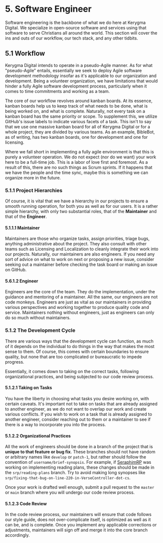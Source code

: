 # 5. Software Engineer

Software engineering is the backbone of what we do here at Kerygma Digital. We specialize in open-source software and services using that software to serve Christians all around the world. This section will cover the ins and outs of our workflow, our tech stack, and any other tidbits.

## 5.1 Workflow

Kerygma Digital intends to operate in a pseudo-Agile manner. As for what "pseudo-Agile" entails, essentially we seek to deploy Agile software development methodology insofar as it's applicable to our organization and development. Being a volunteer organization, we have limitations that would hinder a fully Agile software development process, particularly when it comes to time commitments and working as a team.

The core of our workflow revolves around kanban boards. At its essence, kanban boards help us to keep track of what needs to be done, what is being worked on, and what is complete. Naturally, not every task on a kanban board has the same priority or scope. To supplement this, we utilize GitHub's issue labels to indicate various facets of a task. This isn't to say that we use one massive kanban board for all of Kerygma Digital or for a whole project, they are divided by various teams. As an example, BibleBot, as of writing, has two kanban boards, one for development and one for licensing.

Where we fall short in implementing a fully agile environment is that this is purely a volunteer operation. We do not expect (nor do we want) your work here to be a full-time job. This is a labor of love first and foremost. As a result of this, there are no such things as Scrum sprints. If it happens that we have the people and the time sync, maybe this is something we can organize more in the future.

### 5.1.1 Project Hierarchies

Of course, it is vital that we have a hierarchy in our projects to ensure a smooth running operation, for both you as well as for our users. It is a rather simple hierarchy, with only two substantial roles, that of the **Maintainer** and that of the **Engineer**.

#### 5.1.1.1 Maintainer

Maintainers are those who organize tasks, assign priorities, triage bugs, anything administrative about the project. They also consult with other teams such as Licensing and Localization to cleanly integrate their work into our projects. Naturally, our maintainers are also engineers. If you need any sort of advice on what to work on next or proposing a new issue, consider seeking out a maintainer before checking the task board or making an issue on GitHub.

#### 5.6.1.2 Engineer

Engineers are the core of the team. They do the implementation, under the guidance and mentoring of a maintainer. All the same, our engineers are not code monkeys. Engineers are just as vital as our maintainers in providing various perspectives and working together to produce quality code and service. Maintainers nothing without engineers, just as engineers can only do so much without maintainers.

### 5.1.2 The Development Cycle

There are various ways that the development cycle can function, as much of it depends on the individual to do things in the way that makes the most sense to them. Of course, this comes with certain boundaries to ensure quality, but none that are too complicated or bureaucratic to impede progress.

Essentially, it comes down to taking on the correct tasks, following organizational practices, and being subjected to our code review process.

#### 5.1.2.1 Taking on Tasks

You have the liberty in choosing what tasks you desire working on, with certain caveats. It's important not to take on tasks that are already assigned to another engineer, as we do not want to overlap our work and create various conflicts. If you wish to work on a task that is already assigned to another engineer, consider reaching out to them or a maintainer to see if there is a way to incorporate you into the process.

#### 5.1.2.2 Organizational Practices

All the work of engineers should be done in a branch of the project that is **unique to that feature or bug fix**. These branches should not have random or arbitrary names like `develop` or `patch-1`, but rather should follow the convention of `username/brief-synopsis`. For example, if [SeraphimRP](https://github.com/SeraphimRP) was working on implementing reading plans, these changes should be made in the `srp/reading-plans` branch. Try to avoid making long synopses like `srp/fixing-that-bug-on-line-220-in-VerseController-dot-cs`.

Once your work is drafted well enough, submit a pull request to the `master` or `main` branch where you will undergo our code review process.

#### 5.1.2.3 Code Review

In the code review process, our maintainers will ensure that code follows our style guide, does not over-complicate itself, is optimized as well as it can be, and is complete. Once you implement any applicable corrections or adjustments, maintainers will sign off and merge it into the core branch accordingly.
